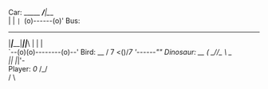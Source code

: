 Car:
     _____
 ___/__|__\___  
|      |     `|
 `(o)------(o)'
Bus:
 ____________________  
|___|_____|____|_|___\ 
|              | |    \
`--(o)(o)--------(o)--'
Bird:
     __
    /  7
<()/____7
  '------""
Dinosaur:
 __
(_ \_/\/\__
  \   _    \
   |_| |_|'-\
Player:
 _0_
/\_/\
 / \
